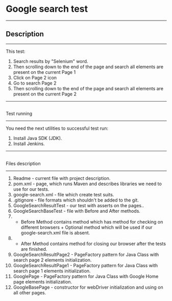 # Google search test
***
## Description
***
This test:
1. Search results by "Selenium" word.
2. Then scrolling down to the end of the page and search all elements are present on the current Page 1
3. Click on Page 2 icon
4. Go to search Page 2
5. Then scrolling down to the end of the page and search all elements are present on the current Page 2
***
##
Test running
***
You need the next utilities to successful test run:
1. Install Java SDK (JDK).
2. Install Jenkins.
***
##
Files description
***
1. Readme - current file with project description.
2. pom.xml - page, which runs Maven and describes libraries we need to use for our tests.
3. google-search.xml - file which create test suits.
4. .gitignore - file formats which shouldn't be added to the git.
5. GoogleSearchResultTest - our test with asserts on the pages..
6. GoogleSearchBaseTest - file with Before and After methods.
7. - Before Method contains method which has method for checking on different browsers + Optional method which will be used if our google-search.xml file is absent.
8. - After Method contains method for closing our browser after the tests are finished.
9. GoogleSearchResultPage2 - PageFactory pattern for Java Class with search page 2 elements initialization.
10. GoogleSearchResultPage1 - PageFactory pattern for Java Class with search page 1 elements initialization.
11. GooglePage - PageFactory pattern for Java Class with Google Home page elements initialization.
12. GoogleBasePage - constructor for webDriver initialization and using on all other pages.
